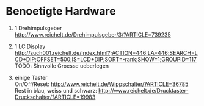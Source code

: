 Benoetigte Hardware
===================
1.	1 Drehimpulsgeber  
	http://www.reichelt.de/Drehimpulsgeber/3/?ARTICLE=739235  

2.	1 LC Display  
	http://such001.reichelt.de/index.html?;ACTION=446;LA=446;SEARCH=LCD+DIP;OFFSET=500;IS=LCD+DIP;SORT=-rank;SHOW=1;GROUPID=117  
	TODO: Sinnvolle Groesse ueberlegen  

3. 	einige Taster  
	On/Off/Reset: http://www.reichelt.de/Wippschalter/?ARTICLE=36785  
	Rest in blau, weiss und schwarz: http://www.reichelt.de/Drucktaster-Druckschalter/?ARTICLE=19983  
